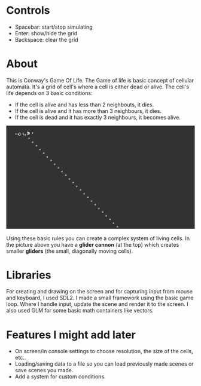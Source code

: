 # Controls
- Spacebar: start/stop simulating
- Enter: show/hide the grid
- Backspace: clear the grid

# About
This is Conway's Game Of Life.
The Game of life is basic concept of cellular automata. It's a grid of cell's where a cell is either dead or alive.
The cell's life depends on 3 basic conditions:
- If the cell is alive and has less than 2 neighbouts, it dies.
- If the cell is alive and it has more than 3 neighbours, it dies.
- If the cell is dead and it has exactly 3 neighbours, it becomes alive.

![Glider Cannon Example](Images/Animation.gif)

Using these basic rules you can create a complex system of living cells.
In the picture above you have a **glider cannon** (at the top) which creates smaller **gliders** (the small, diagonally moving cells).

# Libraries
For creating and drawing on the screen and for capturing input from mouse and keyboard, I used SDL2.
I made a small framework using the basic game loop. Where I handle input, update the scene and render it to the screen.
I also used GLM for some basic math containers like vectors.

# Features I might add later
- On screen/in console settings to choose resolution, the size of the cells, etc..
- Loading/saving data to a file so you can load previously made scenes or save scenes you made.
- Add a system for custom conditions.
